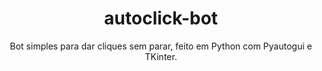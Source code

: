 <div align='center'>

# autoclick-bot

Bot simples para dar cliques sem parar, feito em Python com Pyautogui e TKinter.
